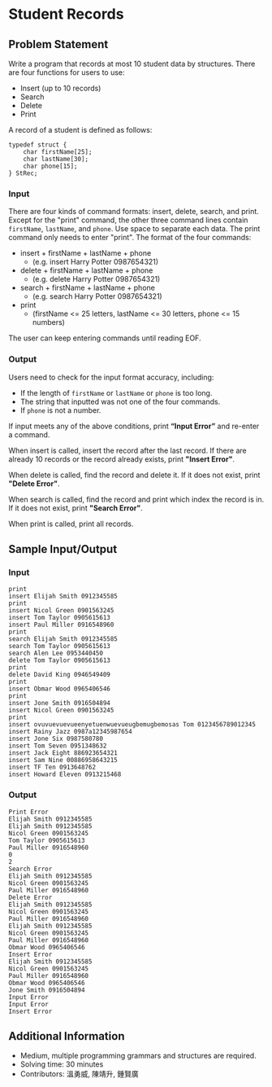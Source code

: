 # Student Records

## Problem Statement
Write a program that records at most 10 student data by structures. There are four functions for users to use:
* Insert (up to 10 records)
* Search
* Delete
* Print

A record of a student is defined as follows:
```
typedef struct {
    char firstName[25];
    char lastName[30];
    char phone[15];
} StRec;
```

### Input
There are four kinds of command formats: insert, delete, search, and print. Except for the "print" command, the other three command lines contain `firstName`, `lastName`, and `phone`. Use space to separate each data. The print command only needs to enter "print". The format of the four commands:

* insert + firstName + lastName + phone
    * (e.g. insert Harry Potter 0987654321)
* delete + firstName + lastName + phone
    * (e.g. delete Harry Potter 0987654321)
* search + firstName + lastName + phone
    * (e.g. search Harry Potter 0987654321)
* print
    * (firstName <= 25 letters, lastName <= 30 letters, phone <= 15 numbers)

The user can keep entering commands until reading EOF.

### Output
Users need to check for the input format accuracy, including:

* If the length of `firstName` or `lastName` or `phone` is too long.
* The string that inputted was not one of the four commands.
* If `phone` is not a number.

If input meets any of the above conditions, print **“Input Error”** and re-enter a command.

When insert is called, insert the record after the last record. If there are already 10 records or the record already exists, print **"Insert Error"**.

When delete is called, find the record and delete it. If it does not exist, print **"Delete Error"**.

When search is called, find the record and print which index the record is in. If it does not exist, print **"Search Error"**.

When print is called, print all records.

## Sample Input/Output

### Input
```
print
insert Elijah Smith 0912345585
print
insert Nicol Green 0901563245
insert Tom Taylor 0905615613
insert Paul Miller 0916548960
print
search Elijah Smith 0912345585
search Tom Taylor 0905615613
search Alen Lee 0953440450
delete Tom Taylor 0905615613
print
delete David King 0946549409
print
insert Obmar Wood 0965406546
print
insert Jone Smith 0916504894
insert Nicol Green 0901563245
print
insert ovuvuevuevueenyetuenwuevueugbemugbemosas Tom 0123456789012345
insert Rainy Jazz 0987a12345987654
insert Jone Six 0987580780
insert Tom Seven 0951348632
insert Jack Eight 886923654321
insert Sam Nine 00886958643215
insert TF Ten 0913648762
insert Howard Eleven 0913215468
```

### Output
```
Print Error
Elijah Smith 0912345585
Elijah Smith 0912345585
Nicol Green 0901563245
Tom Taylor 0905615613
Paul Miller 0916548960
0
2
Search Error
Elijah Smith 0912345585
Nicol Green 0901563245
Paul Miller 0916548960
Delete Error
Elijah Smith 0912345585
Nicol Green 0901563245
Paul Miller 0916548960
Elijah Smith 0912345585
Nicol Green 0901563245
Paul Miller 0916548960
Obmar Wood 0965406546
Insert Error
Elijah Smith 0912345585
Nicol Green 0901563245
Paul Miller 0916548960
Obmar Wood 0965406546
Jone Smith 0916504894
Input Error
Input Error
Insert Error
```

## Additional Information
* Medium, multiple programming grammars and structures are required.
* Solving time: 30 minutes
* Contributors: 溫勇威, 陳靖升, 鍾賢廣
